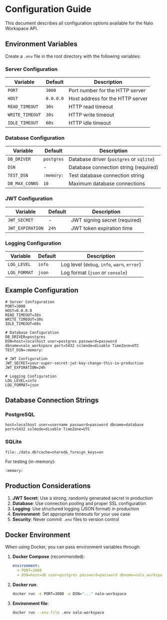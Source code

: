 # Configuration Guide

This document describes all configuration options available for the Nalo Workspace API.

## Environment Variables

Create a `.env` file in the root directory with the following variables:

### Server Configuration

| Variable | Default | Description |
|----------|---------|-------------|
| `PORT` | `3000` | Port number for the HTTP server |
| `HOST` | `0.0.0.0` | Host address for the HTTP server |
| `READ_TIMEOUT` | `30s` | HTTP read timeout |
| `WRITE_TIMEOUT` | `30s` | HTTP write timeout |
| `IDLE_TIMEOUT` | `60s` | HTTP idle timeout |

### Database Configuration

| Variable | Default | Description |
|----------|---------|-------------|
| `DB_DRIVER` | `postgres` | Database driver (`postgres` or `sqlite`) |
| `DSN` | - | Database connection string (required) |
| `TEST_DSN` | `:memory:` | Test database connection string |
| `DB_MAX_CONNS` | `10` | Maximum database connections |

### JWT Configuration

| Variable | Default | Description |
|----------|---------|-------------|
| `JWT_SECRET` | - | JWT signing secret (required) |
| `JWT_EXPIRATION` | `24h` | JWT token expiration time |

### Logging Configuration

| Variable | Default | Description |
|----------|---------|-------------|
| `LOG_LEVEL` | `info` | Log level (`debug`, `info`, `warn`, `error`) |
| `LOG_FORMAT` | `json` | Log format (`json` or `console`) |

## Example Configuration

```env
# Server Configuration
PORT=3000
HOST=0.0.0.0
READ_TIMEOUT=30s
WRITE_TIMEOUT=30s
IDLE_TIMEOUT=60s

# Database Configuration
DB_DRIVER=postgres
DSN=host=localhost user=postgres password=password dbname=nalo_workspace port=5432 sslmode=disable TimeZone=UTC
TEST_DSN=:memory:

# JWT Configuration
JWT_SECRET=your-super-secret-jwt-key-change-this-in-production
JWT_EXPIRATION=24h

# Logging Configuration
LOG_LEVEL=info
LOG_FORMAT=json
```

## Database Connection Strings

### PostgreSQL

```
host=localhost user=username password=password dbname=database port=5432 sslmode=disable TimeZone=UTC
```

### SQLite

```
file:./data.db?cache=shared&_foreign_keys=on
```

For testing (in-memory):
```
:memory:
```

## Production Considerations

1. **JWT Secret**: Use a strong, randomly generated secret in production
2. **Database**: Use connection pooling and proper SSL configuration
3. **Logging**: Use structured logging (JSON format) in production
4. **Environment**: Set appropriate timeouts for your use case
5. **Security**: Never commit `.env` files to version control

## Docker Environment

When using Docker, you can pass environment variables through:

1. **Docker Compose** (recommended):
   ```yaml
   environment:
     - PORT=3000
     - DSN=host=db user=postgres password=password dbname=nalo_workspace
   ```

2. **Docker run**:
   ```bash
   docker run -e PORT=3000 -e DSN="..." nalo-workspace
   ```

3. **Environment file**:
   ```bash
   docker run --env-file .env nalo-workspace
   ``` 